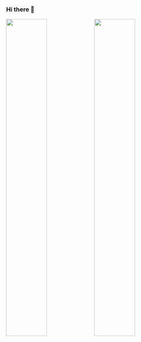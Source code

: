 ### Hi there 👋

<img align="left" width="47%" src="https://github-readme-stats.vercel.app/api?username=galanksumantri&show_icons=true&theme=radical">

<img align="left" width="47%" src="https://github-readme-stats.vercel.app/api/top-langs/?username=galanksumantri&layout=compact">

<!-- - 🔭 I’m currently working on ...
- 🌱 I’m currently learning ...
- 👯 I’m looking to collaborate on ...
- 🤔 I’m looking for help with ...
- 💬 Ask me about ...
- 📫 How to reach me: ...
- 😄 Pronouns: ...
- ⚡ Fun fact: ... -->

